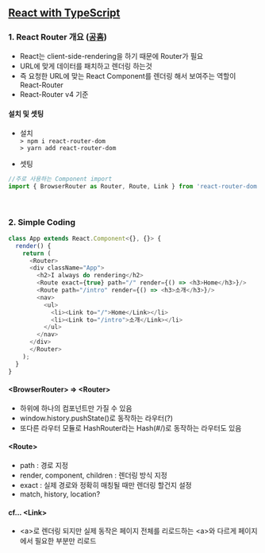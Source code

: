 ## [React with TypeScript](https://www.inflearn.com/course/react-with-typescript/dashboard)
### 1. React Router 개요 ([공홈](https://reactrouter.com/web/guides/quick-start/1st-example-basic-routing))
- React는 client-side-rendering을 하기 때문에 Router가 필요
- URL에 맞게 데이터를 패치하고 렌더링 하는것
- 즉 요청한 URL에 맞는 React Component를 렌더링 해서 보여주는 역할이 React-Router
- React-Router v4 기준

#### 설치 및 셋팅
- 설치   
``> npm i react-router-dom``   
``> yarn add react-router-dom``

- 셋팅
```js
//주로 사용하는 Component import
import { BrowserRouter as Router, Route, Link } from 'react-router-dom'
```

</br>

### 2. Simple Coding
```js
class App extends React.Component<{}, {}> {
  render() {
    return (
      <Router>
      <div className="App">
        <h2>I always do rendering</h2>
        <Route exact={true} path="/" render={() => <h3>Home</h3>}/>
        <Route path="/intro" render={() => <h3>소개</h3>}/>
        <nav>
          <ul>
            <li><Link to="/">Home</Link></li>
            <li><Link to="/intro">소개</Link></li>
          </ul>
        </nav>
      </div>
      </Router>
    );
  }
}
```
#### \<BrowserRouter> => \<Router>
- 하위에 하나의 컴포넌트만 가질 수 있음
- window.history.pushState()로 동작하는 라우터(?)
- 또다른 라우터 모듈로 HashRouter라는 Hash(#/)로 동작하는 라우터도 있음

#### \<Route>
- path : 경로 지정
- render, component, children : 렌더링 방식 지정
- exact : 실제 경로와 정확히 매칭될 때만 렌더링 할건지 설정
- match, history, location?

#### cf... \<Link>
- \<a>로 렌더링 되지만 실제 동작은 페이지 전체를 리로드하는 \<a>와 다르게 페이지에서 필요한 부분만 리로드
